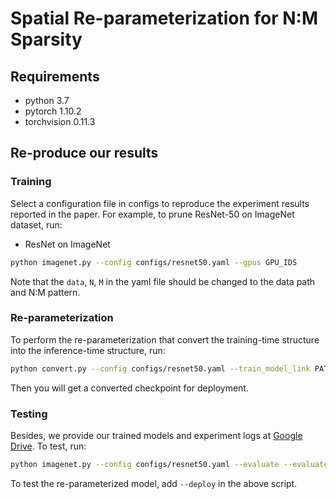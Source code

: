 # Spatial Re-parameterization for N:M Sparsity

## Requirements

- python 3.7
- pytorch 1.10.2
- torchvision 0.11.3

## Re-produce our results

### Training
Select a configuration file in configs to reproduce the experiment results reported in the paper. For example, to prune ResNet-50 on ImageNet dataset, run:

- ResNet on ImageNet
```bash
python imagenet.py --config configs/resnet50.yaml --gpus GPU_IDS 
```
Note that the `data`, `N`, `M` in the yaml file should be changed to the data path and N:M pattern.

### Re-parameterization

To perform the re-parameterization that convert the training-time structure into the inference-time structure, run:

```bash
python convert.py --config configs/resnet50.yaml --train_model_link PATH_TO_TRAIN_MODEL
```

Then you will get a converted checkpoint for deployment.

### Testing

Besides, we provide our trained models and experiment logs at [Google Drive](https://drive.google.com/drive/folders/1HlTpJTC2omTRBrTsVPMYrlCpGha-Vd1B?usp=share_link). To test, run:

```bash
python imagenet.py --config configs/resnet50.yaml --evaluate --evaluate_model_link PATH_TO_EVALUATE_MODEL --gpus GPU_IDS 
```

To test the re-parameterized model, add `--deploy` in the above script.

